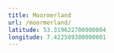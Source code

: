 ```yaml
---
title: Moormerland
url: /moormerland/
latitude: 53.319622700000004
longitude: 7.422509300000001
---
```


